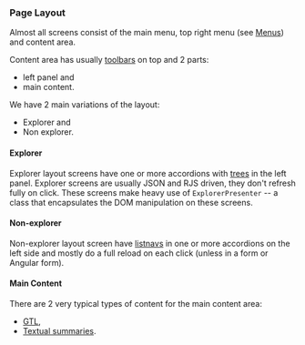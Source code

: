 ### Page Layout

Almost all screens consist of the main menu, top right menu (see [Menus](menus.md))
 and content area.

Content area has usually [toolbars](toolbars.md) on top and 2 parts:
 * left panel and
 * main content.

We have 2 main variations of the layout:
 * Explorer and
 * Non explorer.

#### Explorer

Explorer layout screens have one or more accordions with [trees](trees.md) in the left
panel. Explorer screens are usually JSON and RJS driven, they don't refresh
fully on click. These screens make heavy use of `ExplorerPresenter` -- a class
that encapsulates the DOM manipulation on these screens.

#### Non-explorer
Non-explorer layout screen have [listnavs](listnav.md) in one or more accordions on the
left side and mostly do a full reload on each click (unless in a form or
Angular form).

#### Main Content

There are 2 very typical types of content for the main content area:

 * [GTL](gtl.md),
 * [Textual summaries](textual_summary.md).


